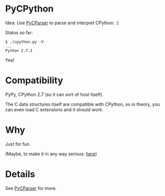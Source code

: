 PyCPython
=========

Idea: Use [PyCParser](https://github.com/albertz/PyCParser) to parse and interpret CPython. :)

Status so far:

    $ ./cpython.py -V
    ...
    Python 2.7.1

Yea!

# Compatibility

PyPy, CPython 2.7 (so it can sort of host itself).

The C data structures itself are compatible with CPython,
so in theory, you can even load C extensions and it should work.

# Why

Just for fun.

(Maybe, to make it in any way serious: [here](https://mail.python.org/pipermail/pypy-dev/2012-January/009048.html))

# Details

See [PyCParser](https://github.com/albertz/PyCParser) for more.
